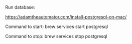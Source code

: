 Run database:

https://adamtheautomator.com/install-postgresql-on-mac/

Command to start: brew services start postgresql

Command to stop: brew services stop postgresql